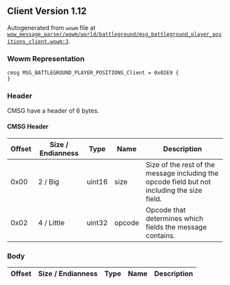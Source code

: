 ## Client Version 1.12

Autogenerated from `wowm` file at [`wow_message_parser/wowm/world/battleground/msg_battleground_player_positions_client.wowm:3`](https://github.com/gtker/wow_messages/tree/main/wow_message_parser/wowm/world/battleground/msg_battleground_player_positions_client.wowm#L3).

### Wowm Representation
```rust,ignore
cmsg MSG_BATTLEGROUND_PLAYER_POSITIONS_Client = 0x02E9 {
}
```
### Header
CMSG have a header of 6 bytes.

#### CMSG Header
| Offset | Size / Endianness | Type   | Name   | Description |
| ------ | ----------------- | ------ | ------ | ----------- |
| 0x00   | 2 / Big           | uint16 | size   | Size of the rest of the message including the opcode field but not including the size field.|
| 0x02   | 4 / Little        | uint32 | opcode | Opcode that determines which fields the message contains.|
### Body
| Offset | Size / Endianness | Type | Name | Description |
| ------ | ----------------- | ---- | ---- | ----------- |
